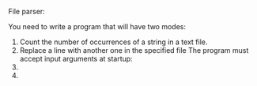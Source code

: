 File parser:

You need to write a program that will have two modes:
1. Count the number of occurrences of a string in a text file.
2. Replace a line with another one in the specified file
The program must accept input arguments at startup:
1. <path to file> <string to count>
2. <path to file> <string to search for> <string to replace>